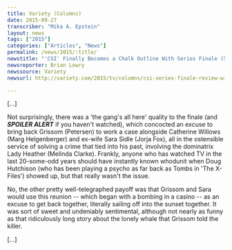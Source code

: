 ```yaml
---
title: Variety (Columns)
date: 2015-09-27
transcriber: "Mika A. Epstein"
layout: news
tags: ["2015"]
categories: ["Articles", "News"]
permalink: /news/2015/:title/
newstitle: "'CSI' Finally Becomes a Chalk Outline With Series Finale (SPOILERS)"
newsreporter: Brian Lowry
newssource: Variety
newsurl: http://variety.com/2015/tv/columns/csi-series-finale-review-william-petersen-cbs-spoilers-1201603466/

---
```


[...]

Not surprisingly, there was a 'the gang's all here' quality to the finale (and ***SPOILER ALERT*** if you haven't watched), which concocted an excuse to bring back Grissom (Petersen) to work a case alongside Catherine Willows (Marg Helgenberger) and ex-wife Sara Sidle (Jorja Fox), all in the ostensible service of solving a crime that tied into his past, involving the dominatrix Lady Heather (Melinda Clarke). Frankly, anyone who has watched TV in the last 20-some-odd years should have instantly known whodunit when Doug Hutchison (who has been playing a psycho as far back as Tombs in 'The X-Files') showed up, but that really wasn't the issue.

No, the other pretty well-telegraphed payoff was that Grissom and Sara would use this reunion -- which began with a bombing in a casino -- as an excuse to get back together, literally sailing off into the sunset together. It was sort of sweet and undeniably sentimental, although not nearly as funny as that ridiculously long story about the lonely whale that Grissom told the killer.

[...]
